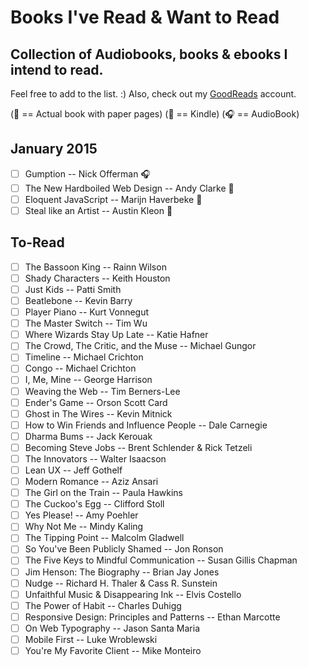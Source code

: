 # Books I've Read & Want to Read
## Collection of Audiobooks, books & ebooks I intend to read.


Feel free to add to the list. :) Also, check out my [GoodReads](https://www.goodreads.com/user/show/33690483-nick) account.

(:blue_book: == Actual book with paper pages)
(:iphone: == Kindle)
(:headphones: == AudioBook)

## January 2015
- [ ] Gumption -- Nick Offerman :headphones:
- [ ] The New Hardboiled Web Design -- Andy Clarke :blue_book:
- [ ] Eloquent JavaScript -- Marijn Haverbeke :blue_book:
- [ ] Steal like an Artist -- Austin Kleon :blue_book:

To-Read
---
- [ ] The Bassoon King -- Rainn Wilson
- [ ] Shady Characters -- Keith Houston
- [ ] Just Kids -- Patti Smith
- [ ] Beatlebone -- Kevin Barry
- [ ] Player Piano -- Kurt Vonnegut
- [ ] The Master Switch -- Tim Wu
- [ ] Where Wizards Stay Up Late -- Katie Hafner 
- [ ] The Crowd, The Critic, and the Muse -- Michael Gungor
- [ ] Timeline -- Michael Crichton
- [ ] Congo -- Michael Crichton
- [ ] I, Me, Mine -- George Harrison
- [ ] Weaving the Web -- Tim Berners-Lee
- [ ] Ender's Game -- Orson Scott Card
- [ ] Ghost in The Wires -- Kevin Mitnick
- [ ] How to Win Friends and Influence People -- Dale Carnegie
- [ ] Dharma Bums -- Jack Kerouak
- [ ] Becoming Steve Jobs -- Brent Schlender & Rick Tetzeli
- [ ] The Innovators -- Walter Isaacson
- [ ] Lean UX -- Jeff Gothelf
- [ ] Modern Romance -- Aziz Ansari
- [ ] The Girl on the Train -- Paula Hawkins
- [ ] The Cuckoo's Egg -- Clifford Stoll
- [ ] Yes Please! -- Amy Poehler
- [ ] Why Not Me -- Mindy Kaling
- [ ] The Tipping Point -- Malcolm Gladwell
- [ ] So You've Been Publicly Shamed -- Jon Ronson
- [ ] The Five Keys to Mindful Communication -- Susan Gillis Chapman
- [ ] Jim Henson: The Biography -- Brian Jay Jones
- [ ] Nudge -- Richard H. Thaler & Cass R. Sunstein
- [ ] Unfaithful Music & Disappearing Ink -- Elvis Costello
- [ ] The Power of Habit -- Charles Duhigg
- [ ] Responsive Design: Principles and Patterns -- Ethan Marcotte
- [ ] On Web Typography -- Jason Santa Maria
- [ ] Mobile First -- Luke Wroblewski
- [ ] You're My Favorite Client -- Mike Monteiro
